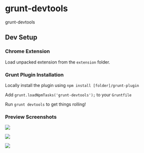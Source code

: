 grunt-devtools
==============

grunt-devtools



## Dev Setup

### Chrome Extension

Load unpacked extension from the `extension` folder.

### Grunt Plugin Installation

Locally install the plugin using `npm install [folder]/grunt-plugin`

Add `grunt.loadNpmTasks('grunt-devtools');` to your `Gruntfile`

Run `grunt devtools` to get things rolling!


### Preview Screenshots

![](http://v14d.com/i/512d9cc72f55d.jpg)

![](http://v14d.com/i/512d9d063f584.jpg)

![](http://v14d.com/i/512d79e6a08e9.png)
